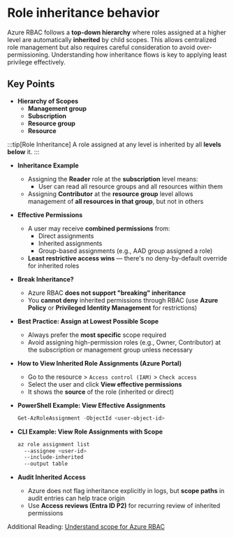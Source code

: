 # Role inheritance behavior

Azure RBAC follows a **top-down hierarchy** where roles assigned at a higher level are automatically **inherited** by child scopes. This allows centralized role management but also requires careful consideration to avoid over-permissioning. Understanding how inheritance flows is key to applying least privilege effectively.

## Key Points

- **Hierarchy of Scopes**
  - **Management group**
  - **Subscription**
  - **Resource group**
  - **Resource**

:::tip[Role Inheritance]
A role assigned at any level is inherited by all **levels below** it.
:::

- **Inheritance Example**
  - Assigning the **Reader** role at the **subscription** level means:
    - User can read all resource groups and all resources within them
  - Assigning **Contributor** at the **resource group** level allows management of **all resources in that group**, but not in others
- **Effective Permissions**
  - A user may receive **combined permissions** from:
    - Direct assignments
    - Inherited assignments
    - Group-based assignments (e.g., AAD group assigned a role)
  - **Least restrictive access wins** — there's no deny-by-default override for inherited roles
- **Break Inheritance?**
  - Azure RBAC **does not support "breaking" inheritance**
  - You **cannot deny** inherited permissions through RBAC (use **Azure Policy** or **Privileged Identity Management** for restrictions)
- **Best Practice: Assign at Lowest Possible Scope**
  - Always prefer the **most specific** scope required
  - Avoid assigning high-permission roles (e.g., Owner, Contributor) at the subscription or management group unless necessary
- **How to View Inherited Role Assignments (Azure Portal)**
  - Go to the resource > `Access control (IAM)` > `Check access`
  - Select the user and click **View effective permissions**
  - It shows the **source** of the role (inherited or direct)
- **PowerShell Example: View Effective Assignments**

  ```powershell title="PowerShell"
  Get-AzRoleAssignment -ObjectId <user-object-id>
  ```

- **CLI Example: View Role Assignments with Scope**

  ```bash title="Shell"
  az role assignment list 
    --assignee <user-id> 
    --include-inherited 
    --output table
  ```

- **Audit Inherited Access**
  - Azure does not flag inheritance explicitly in logs, but **scope paths** in audit entries can help trace origin
  - Use **Access reviews (Entra ID P2)** for recurring review of inherited permissions

Additional Reading: [Understand scope for Azure RBAC](https://learn.microsoft.com/en-us/azure/role-based-access-control/scope-overview#inheritance)
